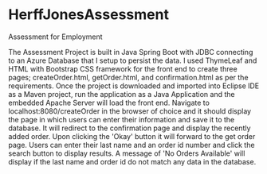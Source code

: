 # HerffJonesAssessment
Assessment for Employment

The Assessment Project is built in Java Spring Boot with JDBC connecting to an Azure Database that I setup to persist the data.
I used ThymeLeaf and HTML with Bootstrap CSS framework for the front end to create three pages; createOrder.html, getOrder.html, and confirmation.html as per the requirements.
Once the project is downloaded and imported into Eclipse IDE as a Maven project, run the application as a Java Application and the embedded Apache Server will load the front end. Navigate to localhost:8080/createOrder in the browser of choice and it should display the page in which users can enter their information and save it to the database. It will redirect to the confirmation page and display the recently added order. Upon clicking the 'Okay' button it will forward to the get order page. Users can enter their last name and an order id number and click the search button to display results. A message of 'No Orders Available' will display if the last name and order id do not match any data in the database.
